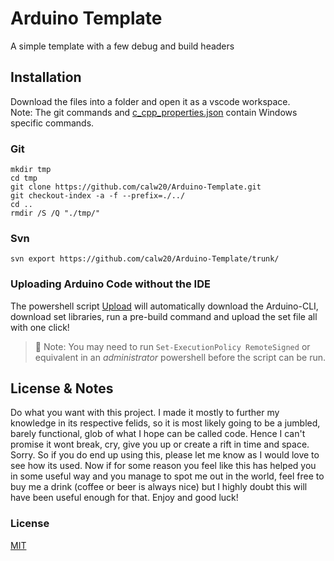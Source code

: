 # Arduino Template  

[//]: # (Licensed under MIT, see LICENSE for more details)
[//]: # (Cal.W 2020)

A simple template with a few debug and build headers

## Installation

Download the files into a folder and open it as a vscode workspace.  
Note: The git commands and [c_cpp_properties.json](.vscode/c_cpp_properties.json) contain Windows specific commands.

### Git

```dos
mkdir tmp
cd tmp
git clone https://github.com/calw20/Arduino-Template.git
git checkout-index -a -f --prefix=./../
cd ..
rmdir /S /Q "./tmp/"
```

### Svn

```dos
svn export https://github.com/calw20/Arduino-Template/trunk/
```

### Uploading Arduino Code without the IDE

The powershell script [Upload](Upload.ps1) will automatically download the Arduino-CLI, download set libraries,
run a pre-build command and upload the set file all with one click!
>:notebook_with_decorative_cover: Note: You may need to run `Set-ExecutionPolicy RemoteSigned` or equivalent in an _administrator_ powershell before the script can be run.


## License & Notes

Do what you want with this project. I made it mostly to further my knowledge in
its respective felids, so it is most likely going to be a jumbled, barely
functional, glob of what I hope can be called code. Hence I can't promise it
wont break, cry, give you up or create a rift in time and space. Sorry.
So if you do end up using this, please let me know as I would love to see how its
used. Now if for some reason you feel like this has helped you in some useful way
and you manage to spot me out in the world, feel free to buy me a drink (coffee or
beer is always nice) but I highly doubt this will have been useful enough for that.
Enjoy and good luck!

### License
[MIT](LICENSE)
